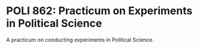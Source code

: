 # POLI 862: Practicum on Experiments in Political Science

A practicum on conducting experiments in Political Science.